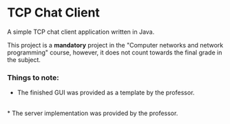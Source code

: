 # TCP Chat Client

A simple TCP chat client application written in Java.

This project is a **mandatory** project in the "Computer networks and network programming" course, however,
it does not count towards the final grade in the subject.

### Things to note: <br>
* The finished GUI was provided as a template by the professor. 
<br/>
* The server implementation was provided by the professor. 
